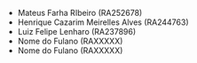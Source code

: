 * Mateus Farha RIbeiro (RA252678)
* Henrique Cazarim Meirelles Alves (RA244763)
* Luiz Felipe Lenharo  (RA237896)
* Nome do Fulano  (RAXXXXX)
* Nome do Fulano  (RAXXXXX)
